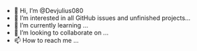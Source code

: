 - 👋 Hi, I’m @Devjulius080
- 👀 I’m interested in all GitHub issues and unfinished projects...
- 🌱 I’m currently learning ...
- 💞️ I’m looking to collaborate on ...
- 📫 How to reach me ...

<!---
Devjulius080/Devjulius080 is a ✨ special ✨ repository because its `README.md` (this file) appears on your GitHub profile.
You can click the Preview link to take a look at your changes.
--->
